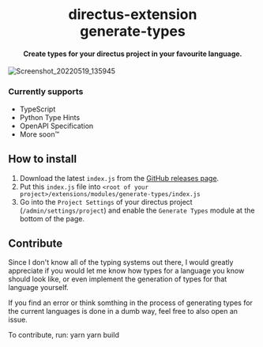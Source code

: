 <p align="center">
  <h1 align="center">directus-extension<br />generate-types</h1>
  <h4 align="center">Create types for your directus project in your favourite language.</h4>
</p>

![Screenshot_20220519_135945](https://user-images.githubusercontent.com/48161361/169288405-c1589f58-d6e4-4a91-91d6-fc9008c8dd97.png)

### Currently supports

- TypeScript
- Python Type Hints
- OpenAPI Specification
- More soon™

## How to install

1. Download the latest `index.js` from the [GitHub releases page](https://github.com/maltejur/directus-extension-generate-types/releases).
2. Put this `index.js` file into `<root of your project>/extensions/modules/generate-types/index.js`
3. Go into the `Project Settings` of your directus project (`/admin/settings/project`) and enable the `Generate Types` module at the bottom of the page.

## Contribute

Since I don't know all of the typing systems out there, I would greatly appreciate if you
would let me know how types for a language you know should look like, or even implement
the generation of types for that language yourself.

If you find an error or think somthing in the process of generating types for the current
languages is done in a dumb way, feel free to also open an issue.

To contribute, run:
yarn
yarn build